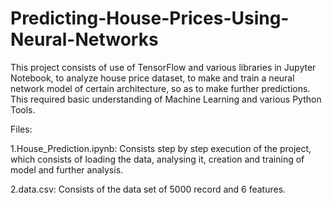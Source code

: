 # Predicting-House-Prices-Using-Neural-Networks

This project consists of use of TensorFlow and various libraries in Jupyter Notebook, to analyze house price dataset, to make and train a neural network model of certain architecture, so as to make further predictions. This required basic understanding of Machine Learning and various Python Tools.

Files:

1.House_Prediction.ipynb: Consists step by step execution of the project, which consists of loading the data, analysing it, creation and training of model and further analysis.

2.data.csv: Consists of the data set of 5000 record and 6 features.


